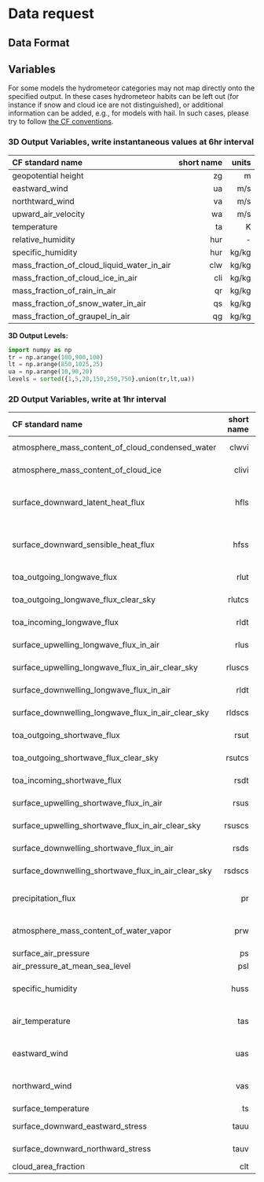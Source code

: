 # Data request

## Data Format

## Variables

For some models the hydrometeor categories may not map directly onto the specified output.  In these cases hydrometeor habits can be left out (for instance if snow and cloud ice are not distinguished), or additional information can be added, e.g., for models with hail. In such cases, please try to follow [the CF conventions](https://cfconventions.org/Data/cf-standard-names/current/build/cf-standard-name-table.html).

### 3D Output Variables, write instantaneous values at 6hr interval

| CF standard name  | short name  |  units |
|:------------------|------------:|-------:|
| geopotential height | zg | m|
| eastward_wind | ua | m/s |
| northtward_wind | va | m/s |
| upward_air_velocity  | wa | m/s |
| temperature | ta | K | 
| relative_humidity | hur | - | 
| specific_humidity | hur | kg/kg | 
| mass_fraction_of_cloud_liquid_water_in_air | clw | kg/kg | 
| mass_fraction_of_cloud_ice_in_air | cli | kg/kg | 
| mass_fraction_of_rain_in_air | qr | kg/kg | 
| mass_fraction_of_snow_water_in_air | qs | kg/kg | 
| mass_fraction_of_graupel_in_air | qg | kg/kg | 


**3D Output Levels:**

```python
import numpy as np
tr = np.arange(100,900,100)
lt = np.arange(850,1025,25)
ua = np.arange(10,90,20)
levels = sorted({1,5,20,150,250,750}.union(tr,lt,ua))
```

### 2D Output Variables, write at 1hr interval

| CF standard name  | short name  |  units | comment |
|:------------------|------------:|-------:|--------:|
| atmosphere_mass_content_of_cloud_condensed_water| clwvi  | kg m-2| |
| atmosphere_mass_content_of_cloud_ice| clivi  | kg m-2| |
| surface_downward_latent_heat_flux | hfls | W m-2| defined upward in CF Standard |
| surface_downward_sensible_heat_flux | hfss | W m-2| defined upward in CF Standard |
| toa_outgoing_longwave_flux | rlut | W m-2 | |
| toa_outgoing_longwave_flux_clear_sky | rlutcs | W m-2| |
| toa_incoming_longwave_flux | rldt | W m-2 | |
| surface_upwelling_longwave_flux_in_air | rlus | W m-2| |
| surface_upwelling_longwave_flux_in_air_clear_sky | rluscs | W m-2| |
| surface_downwelling_longwave_flux_in_air | rldt | W m-2| |
| surface_downwelling_longwave_flux_in_air_clear_sky | rldscs | W m-2| |
| toa_outgoing_shortwave_flux | rsut | W m-2| |
| toa_outgoing_shortwave_flux_clear_sky | rsutcs | W m-2| |
| toa_incoming_shortwave_flux           | rsdt | W m-2 | | 
| surface_upwelling_shortwave_flux_in_air | rsus | W m-2 | | 
| surface_upwelling_shortwave_flux_in_air_clear_sky | rsuscs | W m-2 | |
| surface_downwelling_shortwave_flux_in_air | rsds | W m-2 | |
| surface_downwelling_shortwave_flux_in_air_clear_sky | rsdscs | W m-2| |
| precipitation_flux | pr | kg m-2 s-1 | |
| atmosphere_mass_content_of_water_vapor | prw | kg m-2 s-1 | |
| surface_air_pressure | ps | Pa | |
| air_pressure_at_mean_sea_level | psl | Pa ||
| specific_humidity | huss | kg kg-1| 2m above ground |
| air_temperature | tas | K | 2m above ground |
| eastward_wind | uas | m s-1 | 10m above ground |
| northward_wind| vas | m s-1 | 10m above ground |
| surface_temperature | ts  | K | |
| surface_downward_eastward_stress | tauu | N m-2 | |
| surface_downward_northward_stress | tauv | N m-2 | | 
|  cloud_area_fraction | clt  | 1 | |
